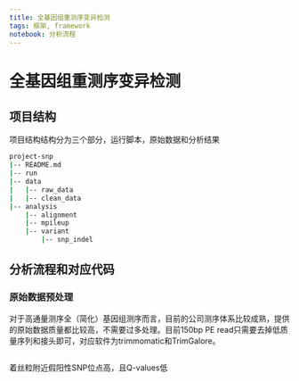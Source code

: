```yaml
---
title: 全基因组重测序变异检测
tags: 框架, framework
notebook: 分析流程
---
```


<!-- @import "[TOC]" {cmd="toc" depthFrom=1 depthTo=6 orderedList=false} -->

# 全基因组重测序变异检测

## 项目结构

项目结构结构分为三个部分，运行脚本，原始数据和分析结果

```bash
project-snp
|-- README.md
|-- run
|-- data
|   |-- raw_data
|   |-- clean_data
|-- analysis
    |-- alignment
    |-- mpileup
    |-- variant
        |-- snp_indel
```

## 分析流程和对应代码

### 原始数据预处理

对于高通量测序全（简化）基因组测序而言，目前的公司测序体系比较成熟，提供的原始数据质量都比较高，不需要过多处理。目前150bp PE read只需要去掉低质量序列和接头即可，对应软件为trimmomatic和TrimGalore。

```bash


```

着丝粒附近假阳性SNP位点高，且Q-values低